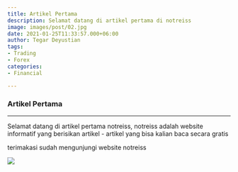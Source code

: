 ```yaml
---
title: Artikel Pertama
description: Selamat datang di artikel pertama di notreiss
image: images/post/02.jpg
date: 2021-01-25T11:33:57.000+06:00
author: Tegar Deyustian
tags:
- Trading
- Forex
categories:
- Financial

---
```

### Artikel Pertama

<hr>

Selamat datang di artikel pertama notreiss, notreiss adalah website informatif yang berisikan artikel - artikel yang bisa kalian baca secara gratis

terimakasi sudah mengunjungi website notreiss

![](https://cdn.discordapp.com/attachments/940152008634163221/940543264090628136/badgesExample.png)
